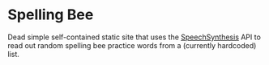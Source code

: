# Spelling Bee

Dead simple self-contained static site that uses
the [SpeechSynthesis](https://developer.mozilla.org/en-US/docs/Web/API/SpeechSynthesis) API to read out random spelling
bee practice words from a (currently hardcoded) list.
